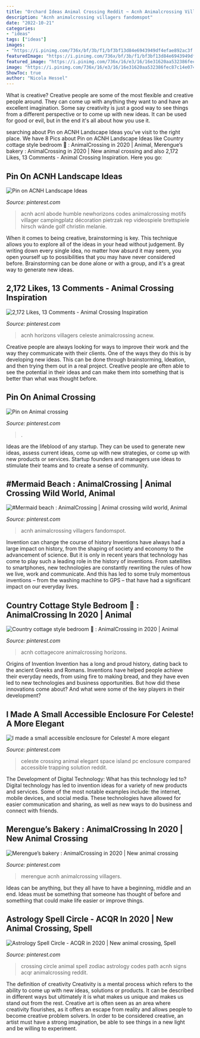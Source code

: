 ```yaml
---
title: "Orchard Ideas Animal Crossing Reddit ~ Acnh Animalcrossing Villagers Fandomspot"
description: "Acnh animalcrossing villagers fandomspot"
date: "2022-10-21"
categories:
- "ideas"
tags: ["ideas"]
images:
- "https://i.pinimg.com/736x/bf/3b/f1/bf3bf13d84e6943949df4efae892ac3f.jpg"
featuredImage: "https://i.pinimg.com/736x/bf/3b/f1/bf3bf13d84e6943949df4efae892ac3f.jpg"
featured_image: "https://i.pinimg.com/736x/16/e3/16/16e31620aa532386fec87c14e0746c01.jpg"
image: "https://i.pinimg.com/736x/16/e3/16/16e31620aa532386fec87c14e0746c01.jpg"
ShowToc: true
author: "Nicola Hessel"
---
```



What is creative?
Creative people are some of the most flexible and creative people around. They can come up with anything they want to and have an excellent imagination. Some say creativity is just a good way to see things from a different perspective or to come up with new ideas. It can be used for good or evil, but in the end it's all about how you use it.

	

		
searching about Pin on ACNH Landscape Ideas you've visit to the right place. We have 8 Pics about Pin on ACNH Landscape Ideas like Country cottage style bedroom 💚 : AnimalCrossing in 2020 | Animal, Merengue’s bakery : AnimalCrossing in 2020 | New animal crossing and also 2,172 Likes, 13 Comments - Animal Crossing Inspiration. Here you go:
		
    
## Pin On ACNH Landscape Ideas

<img loading=lazy src="https://i.pinimg.com/736x/5c/07/cb/5c07cb551ffaf24ae2ee8dbac48cc164.jpg" onerror="this.onerror=null;this.src='https://tse1.mm.bing.net/th?id=OIP.kgRku_0tJTF4OVchaeIkGwHaMf&amp;pid=15.1';" alt="Pin on ACNH Landscape Ideas">

_Source: pinterest.com_

>acnh acnl abode humble newhorizons codes animalcrossing motifs villager campingplatz décoration pietrzak rep videospiele brettspiele hirsch wände golf christin melanie. 

	

When it comes to being creative, brainstorming is key. This technique allows you to explore all of the ideas in your head without judgement. By writing down every single idea, no matter how absurd it may seem, you open yourself up to possibilities that you may have never considered before. Brainstorming can be done alone or with a group, and it's a great way to generate new ideas.

    
## 2,172 Likes, 13 Comments - Animal Crossing Inspiration

<img loading=lazy src="https://i.pinimg.com/736x/2f/f8/a2/2ff8a2b4cef61bfa501a37d75878fdd3.jpg" onerror="this.onerror=null;this.src='https://tse1.mm.bing.net/th?id=OIP.uU8dnMXRU9pe-RymehvUgAHaEK&amp;pid=15.1';" alt="2,172 Likes, 13 Comments - Animal Crossing Inspiration">

_Source: pinterest.com_

>acnh horizons villagers celeste animalcrossing acnew. 

	

Creative people are always looking for ways to improve their work and the way they communicate with their clients. One of the ways they do this is by developing new ideas. This can be done through brainstorming, Ideation, and then trying them out in a real project. Creative people are often able to see the potential in their ideas and can make them into something that is better than what was thought before.

    
## Pin On Animal Crossing

<img loading=lazy src="https://i.pinimg.com/736x/e1/88/7b/e1887b2a8ec4f2ad3441eadcbefb2332.jpg" onerror="this.onerror=null;this.src='https://tse2.mm.bing.net/th?id=OIP.vgj0V-ZNLAHS5zGQkAKz3QHaFj&amp;pid=15.1';" alt="Pin on Animal crossing">

_Source: pinterest.com_

>. 

	

Ideas are the lifeblood of any startup. They can be used to generate new ideas, assess current ideas, come up with new strategies, or come up with new products or services. Startup founders and managers use ideas to stimulate their teams and to create a sense of community.

    
## #Mermaid Beach : AnimalCrossing | Animal Crossing Wild World, Animal

<img loading=lazy src="https://i.pinimg.com/736x/48/37/5d/48375d9b51978f876414dcd05e723565.jpg" onerror="this.onerror=null;this.src='https://tse1.mm.bing.net/th?id=OIP.5po4-IDXqVSD6Zintk8cGAHaEK&amp;pid=15.1';" alt="#Mermaid beach : AnimalCrossing | Animal crossing wild world, Animal">

_Source: pinterest.com_

>acnh animalcrossing villagers fandomspot. 

	

Invention can change the course of history
Inventions have always had a large impact on history, from the shaping of society and economy to the advancement of science. But it is only in recent years that technology has come to play such a leading role in the history of inventions. From satellites to smartphones, new technologies are constantly rewriting the rules of how we live, work and communicate. And this has led to some truly momentous inventions – from the washing machine to GPS – that have had a significant impact on our everyday lives.

    
## Country Cottage Style Bedroom 💚 : AnimalCrossing In 2020 | Animal

<img loading=lazy src="https://i.pinimg.com/736x/16/e3/16/16e31620aa532386fec87c14e0746c01.jpg" onerror="this.onerror=null;this.src='https://tse1.mm.bing.net/th?id=OIP.j_htMhWoZavQrskY6sONnAHaE4&amp;pid=15.1';" alt="Country cottage style bedroom 💚 : AnimalCrossing in 2020 | Animal">

_Source: pinterest.com_

>acnh cottagecore animalcrossing horizons. 

	

Origins of Invention
Invention has a long and proud history, dating back to the ancient Greeks and Romans. Inventions have helped people achieve their everyday needs, from using fire to making bread, and they have even led to new technologies and business opportunities. But how did these innovations come about? And what were some of the key players in their development?

    
## I Made A Small Accessible Enclosure For Celeste! A More Elegant

<img loading=lazy src="https://i.pinimg.com/736x/2e/84/f8/2e84f8abb22362da74d9e170a77d0f14.jpg" onerror="this.onerror=null;this.src='https://tse1.mm.bing.net/th?id=OIP.Jh5huAitRf6t9EAvM_hW0QHaEK&amp;pid=15.1';" alt="I made a small accessible enclosure for Celeste! A more elegant">

_Source: pinterest.com_

>celeste crossing animal elegant space island pc enclosure compared accessible trapping solution reddit. 

	

The Development of Digital Technology: What has this technology led to?
Digital technology has led to invention ideas for a variety of new products and services. Some of the most notable examples include: the internet, mobile devices, and social media. These technologies have allowed for easier communication and sharing, as well as new ways to do business and connect with friends.

    
## Merengue’s Bakery : AnimalCrossing In 2020 | New Animal Crossing

<img loading=lazy src="https://i.pinimg.com/736x/da/88/80/da8880a4af907495bbbe79028fce5d60.jpg" onerror="this.onerror=null;this.src='https://tse4.mm.bing.net/th?id=OIP.iGvi24MJDWaMgdXxyg4pwAHaEK&amp;pid=15.1';" alt="Merengue’s bakery : AnimalCrossing in 2020 | New animal crossing">

_Source: pinterest.com_

>merengue acnh animalcrossing villagers. 

	

Ideas can be anything, but they all have to have a beginning, middle and an end. Ideas must be something that someone has thought of before and something that could make life easier or improve things.

    
## Astrology Spell Circle - ACQR In 2020 | New Animal Crossing, Spell

<img loading=lazy src="https://i.pinimg.com/736x/bf/3b/f1/bf3bf13d84e6943949df4efae892ac3f.jpg" onerror="this.onerror=null;this.src='https://tse3.mm.bing.net/th?id=OIP.O5WXqfaPgU_lrXvmv-U2kgHaEK&amp;pid=15.1';" alt="Astrology Spell Circle - ACQR in 2020 | New animal crossing, Spell">

_Source: pinterest.com_

>crossing circle animal spell zodiac astrology codes path acnh signs acqr animalcrossing reddit. 

	

The definition of creativity
Creativity is a mental process which refers to the ability to come up with new ideas, solutions or products. It can be described in different ways but ultimately it is what makes us unique and makes us stand out from the rest. Creative art is often seen as an area where creativity flourishes, as it offers an escape from reality and allows people to become creative problem solvers. In order to be considered creative, an artist must have a strong imagination, be able to see things in a new light and be willing to experiment.

